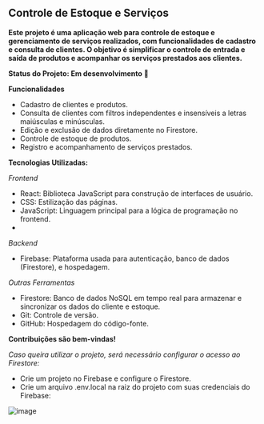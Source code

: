 ## Controle de Estoque e Serviços

**Este projeto é uma aplicação web para controle de estoque e gerenciamento de serviços realizados, com funcionalidades de cadastro e consulta de clientes. O objetivo é simplificar o controle de entrada e saída de produtos e acompanhar os serviços prestados aos clientes.**

**Status do Projeto: Em desenvolvimento 🚧**

**Funcionalidades**

* Cadastro de clientes e produtos.
* Consulta de clientes com filtros independentes e insensíveis a letras maiúsculas e minúsculas.
* Edição e exclusão de dados diretamente no Firestore.
* Controle de estoque de produtos.
* Registro e acompanhamento de serviços prestados.

**Tecnologias Utilizadas:**

*Frontend*

* React: Biblioteca JavaScript para construção de interfaces de usuário.
* CSS: Estilização das páginas.
* JavaScript: Linguagem principal para a lógica de programação no frontend.
* 
*Backend*

* Firebase: Plataforma usada para autenticação, banco de dados (Firestore), e hospedagem.

*Outras Ferramentas*

* Firestore: Banco de dados NoSQL em tempo real para armazenar e sincronizar os dados do cliente e estoque.
* Git: Controle de versão.
* GitHub: Hospedagem do código-fonte.

**Contribuições são bem-vindas!**

*Caso queira utilizar o projeto, será necessário configurar o acesso ao Firestore:*

* Crie um projeto no Firebase e configure o Firestore.
* Crie um arquivo .env.local na raiz do projeto com suas credenciais do Firebase:

 ![image](https://github.com/user-attachments/assets/492c8046-ad1a-4cba-a90e-72db41e263f4)

